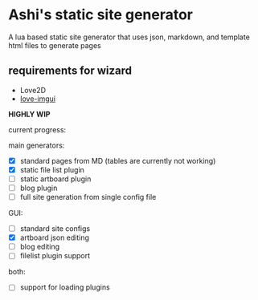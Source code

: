 # Ashi's static site generator
A lua based static site generator that uses json, markdown, and template html files to generate pages

## requirements for wizard
- Love2D
- [love-imgui](https://github.com/MikuAuahDark/love-imgui)

**HIGHLY WIP**

current progress:

main generators:
- [x] standard pages from MD (tables are currently not working)
- [x] static file list plugin
- [ ] static artboard plugin
- [ ] blog plugin
- [ ] full site generation from single config file

GUI:
- [ ] standard site configs
- [x] artboard json editing
- [ ] blog editing
- [ ] filelist plugin support

both:
- [ ] support for loading plugins
